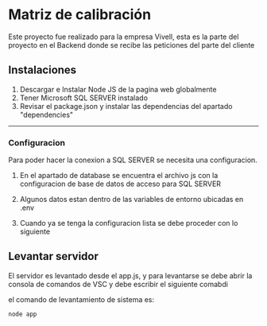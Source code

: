 # Matriz de calibración

Este proyecto fue realizado para la empresa Vivell, esta es la parte del proyecto en el Backend donde se recibe las peticiones del parte del cliente 


## Instalaciones

1. Descargar e Instalar Node JS de la pagina web globalmente
2. Tener Microsoft SQL SERVER instalado
3. Revisar el package.json y instalar las dependencias del apartado "dependencies"
***

### Configuracion

Para poder hacer la conexion a SQL SERVER se necesita una configuracion.

1. En el apartado de database se encuentra el archivo js con la configuracion de base de datos de acceso para SQL SERVER

2. Algunos datos estan dentro de las variables de entorno ubicadas en .env

3. Cuando ya se tenga la configuracion lista se debe proceder con lo siguiente


## Levantar servidor 

El servidor es levantado desde el app.js, y para levantarse se debe abrir la consola de comandos de VSC y debe escribir el siguiente comabdi

el comando de levantamiento de sistema es:
```
node app
```
